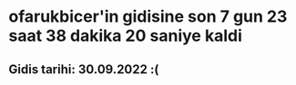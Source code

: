 # ofarukbicer'in gidisine son 7 gun 23 saat 38 dakika 20 saniye kaldi

## Gidis tarihi: 30.09.2022 :(